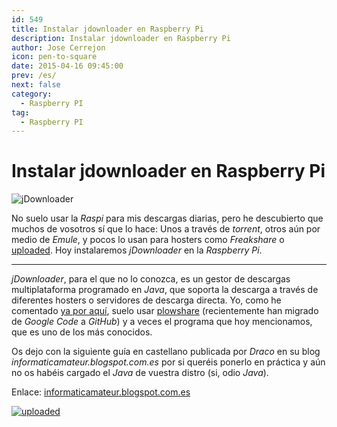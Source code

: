 ```yaml
---
id: 549
title: Instalar jdownloader en Raspberry Pi
description: Instalar jdownloader en Raspberry Pi
author: Jose Cerrejon
icon: pen-to-square
date: 2015-04-16 09:45:00
prev: /es/
next: false
category:
  - Raspberry PI
tag:
  - Raspberry PI
---
```


# Instalar jdownloader en Raspberry Pi

![jDownloader](/images/2015/04/jdownloader.png)
 
No suelo usar la *Raspi* para mis descargas diarias, pero he descubierto que muchos de vosotros sí que lo hace: Unos a través de *torrent*, otros aún por medio de *Emule*, y pocos lo usan para hosters como *Freakshare* o [uploaded](http://ul.to/ref/8900882). Hoy instalaremos *jDownloader* en la *Raspberry Pi*.

- - -
*jDownloader*, para el que no lo conozca, es un gestor de descargas multiplataforma programado en *Java*, que soporta la descarga a través de diferentes hosters o servidores de descarga directa. Yo, como he comentado [ya por aquí](/post.php?id=239), suelo usar [plowshare](https://github.com/mcrapet/plowshare) (recientemente han migrado de *Google Code* a *GitHub*) y a veces el programa que hoy mencionamos, que es uno de los más conocidos.
 
Os dejo con la siguiente guía en castellano publicada por *Draco* en su blog *informaticamateur.blogspot.com.es* por si queréis ponerlo en práctica y aún no os habéis cargado el *Java* de vuestra distro (si, odio *Java*).
 
 Enlace: [informaticamateur.blogspot.com.es](http://informaticamateur.blogspot.com.es/2015/04/instalar-jdownloader-en-raspberry.html)

<p><a href="http://ul.to/ref/8900882"><img src="http://uploaded.net/img/public/234x60.jpg" alt="uploaded" /></a></p>

